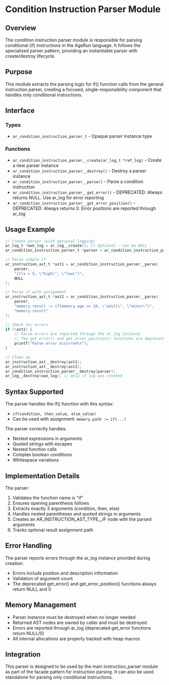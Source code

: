 # Condition Instruction Parser Module

## Overview

The condition instruction parser module is responsible for parsing conditional (if) instructions in the AgeRun language. It follows the specialized parser pattern, providing an instantiable parser with create/destroy lifecycle.

## Purpose

This module extracts the parsing logic for if() function calls from the general instruction parser, creating a focused, single-responsibility component that handles only conditional instructions.

## Interface

### Types

- `ar_condition_instruction_parser_t` - Opaque parser instance type

### Functions

- `ar_condition_instruction_parser__create(ar_log_t *ref_log)` - Create a new parser instance
- `ar_condition_instruction_parser__destroy()` - Destroy a parser instance
- `ar_condition_instruction_parser__parse()` - Parse a condition instruction
- `ar_condition_instruction_parser__get_error()` - DEPRECATED: Always returns NULL. Use ar_log for error reporting
- `ar_condition_instruction_parser__get_error_position()` - DEPRECATED: Always returns 0. Error positions are reported through ar_log

## Usage Example

```c
// Create parser (with optional logging)
ar_log_t *own_log = ar_log__create(); // Optional - can be NULL
ar_condition_instruction_parser_t *parser = ar_condition_instruction_parser__create(own_log);

// Parse simple if
ar_instruction_ast_t *ast1 = ar_condition_instruction_parser__parse(
    parser, 
    "if(x > 5, \"high\", \"low\")", 
    NULL
);

// Parse if with assignment
ar_instruction_ast_t *ast2 = ar_condition_instruction_parser__parse(
    parser,
    "memory.result := if(memory.age >= 18, \"adult\", \"minor\")",
    "memory.result"
);

// Check for errors
if (!ast2) {
    // Parse errors are reported through the ar_log instance
    // The get_error() and get_error_position() functions are deprecated
    printf("Parse error occurred\n");
}

// Clean up
ar_instruction_ast__destroy(ast1);
ar_instruction_ast__destroy(ast2);
ar_condition_instruction_parser__destroy(parser);
ar_log__destroy(own_log); // Only if log was created
```

## Syntax Supported

The parser handles the if() function with this syntax:
- `if(condition, then_value, else_value)`
- Can be used with assignment: `memory.path := if(...)`

The parser correctly handles:
- Nested expressions in arguments
- Quoted strings with escapes
- Nested function calls
- Complex boolean conditions
- Whitespace variations

## Implementation Details

The parser:
1. Validates the function name is "if"
2. Ensures opening parenthesis follows
3. Extracts exactly 3 arguments (condition, then, else)
4. Handles nested parentheses and quoted strings in arguments
5. Creates an AR_INSTRUCTION_AST_TYPE__IF node with the parsed arguments
6. Tracks optional result assignment path

## Error Handling

The parser reports errors through the ar_log instance provided during creation:
- Errors include position and description information
- Validation of argument count
- The deprecated get_error() and get_error_position() functions always return NULL and 0

## Memory Management

- Parser instance must be destroyed when no longer needed
- Returned AST nodes are owned by caller and must be destroyed
- Errors are reported through ar_log (deprecated get_error functions return NULL/0)
- All internal allocations are properly tracked with heap macros

## Integration

This parser is designed to be used by the main instruction_parser module as part of the facade pattern for instruction parsing. It can also be used standalone for parsing only conditional instructions.